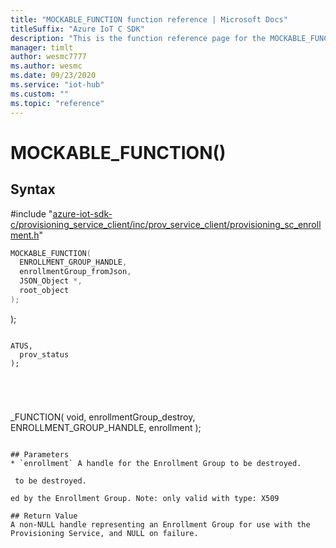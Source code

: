 ```yaml
---                             
title: "MOCKABLE_FUNCTION function reference | Microsoft Docs" 
titleSuffix: "Azure IoT C SDK"            
description: "This is the function reference page for the MOCKABLE_FUNCTION() function in the Azure IoT C SDK. This SDK is used with Azure IoT Hub and Azure IoT Hub Device Provisioning Service"            
manager: timlt                 
author: wesmc7777              
ms.author: wesmc               
ms.date: 09/23/2020                    
ms.service: "iot-hub"             
ms.custom: ""                
ms.topic: "reference"        
---                            
```


# MOCKABLE_FUNCTION()

## Syntax

\#include "[azure-iot-sdk-c/provisioning_service_client/inc/prov_service_client/provisioning_sc_enrollment.h](../provisioning-sc-enrollment-h.md)"  
```C
MOCKABLE_FUNCTION(
  ENROLLMENT_GROUP_HANDLE,
  enrollmentGroup_fromJson,
  JSON_Object *,
  root_object
);
```

);
```

ATUS,
  prov_status
);
```


```




```

_FUNCTION(
  void,
  enrollmentGroup_destroy,
  ENROLLMENT_GROUP_HANDLE,
  enrollment
);
```

## Parameters
* `enrollment` A handle for the Enrollment Group to be destroyed.

 to be destroyed.

ed by the Enrollment Group. Note: only valid with type: X509

## Return Value
A non-NULL handle representing an Enrollment Group for use with the Provisioning Service, and NULL on failure.

